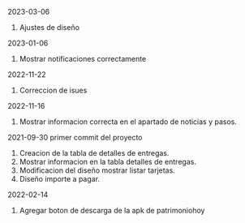 2023-03-06
1. Ajustes de diseño

2023-01-06
1. Mostrar notificaciones correctamente

2022-11-22
1. Correccion de isues

2022-11-16
1. Mostrar informacion correcta en el apartado de noticias y pasos.

2021-09-30
primer commit del proyecto

1. Creacion de la tabla de detalles de entregas.
2. Mostrar informacion en la tabla detalles de entregas.
3. Modificacion del diseño mostrar listar tarjetas.
4. Diseño importe a pagar.

2022-02-14
1. Agregar boton de descarga de la apk de patrimoniohoy
